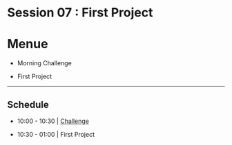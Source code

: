 
# Session 07 : First Project 

# Menue

* Morning Challenge

* First Project

<hr /> 

## Schedule

- 10:00 - 10:30 | [Challenge](http://www.flexboxdefense.com/)

- 10:30 - 01:00 | First Project

